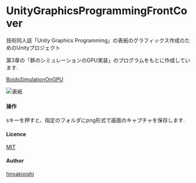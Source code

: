 # UnityGraphicsProgrammingFrontCover

技術同人誌「Unity Graphics Programming」の表紙のグラフィックス作成のためのUnityプロジェクト

第3章の「群のシミュレーションのGPU実装」のプログラムをもとに作成しています.

[BoidsSimulationOnGPU](https://github.com/IndieVisualLab/UnityGraphicsProgramming/tree/master/Assets/BoidsSimulationOnGPU)

![表紙](https://github.com/IndieVisualLab/UnityGraphicsProgrammingFrontCover/blob/master/img/cover_s.png "表紙")

#### 操作
sキーを押すと、指定のフォルダにpng形式で画面のキャプチャを保存します.

#### Licence

[MIT](https://github.com/IndieVisualLab/UnityGraphicsProgrammingFrontCover/blob/master/LICENSE)

#### Author

[hiroakioishi](https://github.com/hiroakioishi)
